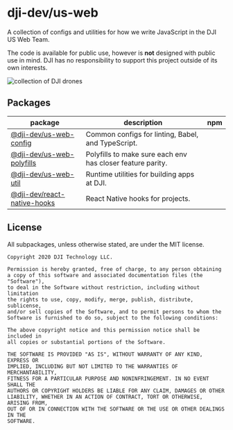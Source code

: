 # dji-dev/us-web

A collection of configs and utilities for how we write JavaScript in the DJI US Web Team.

The code is available for public use, however is **not** designed with public use in mind. DJI has no responsibility to support this project outside of its own interests.

![collection of DJI drones](https://images.unsplash.com/photo-1573500801489-b2c2b71f8ae5?ixlib=rb-1.2.1&ixid=eyJhcHBfaWQiOjEyMDd9&auto=format&fit=crop&w=1934&q=80)

## Packages

|package|description|npm|
|-------|-----------|---|
|[@dji-dev/us-web-config](packages/us-web-config)|Common configs for linting, Babel, and TypeScript.||
|[@dji-dev/us-web-polyfills](packages/us-web-polyfills)|Polyfills to make sure each env has closer feature parity.||
|[@dji-dev/us-web-util](packages/us-web-util)|Runtime utilities for building apps at DJI.||
|[@dji-dev/react-native-hooks](packages/react-native-hooks)|React Native hooks for projects.||

## License

All subpackages, unless otherwise stated, are under the MIT license.

```
Copyright 2020 DJI Technology LLC.

Permission is hereby granted, free of charge, to any person obtaining
a copy of this software and associated documentation files (the "Software"),
to deal in the Software without restriction, including without limitation
the rights to use, copy, modify, merge, publish, distribute, sublicense,
and/or sell copies of the Software, and to permit persons to whom the
Software is furnished to do so, subject to the following conditions:

The above copyright notice and this permission notice shall be included in
all copies or substantial portions of the Software.

THE SOFTWARE IS PROVIDED "AS IS", WITHOUT WARRANTY OF ANY KIND, EXPRESS OR
IMPLIED, INCLUDING BUT NOT LIMITED TO THE WARRANTIES OF MERCHANTABILITY,
FITNESS FOR A PARTICULAR PURPOSE AND NONINFRINGEMENT. IN NO EVENT SHALL THE
AUTHORS OR COPYRIGHT HOLDERS BE LIABLE FOR ANY CLAIM, DAMAGES OR OTHER
LIABILITY, WHETHER IN AN ACTION OF CONTRACT, TORT OR OTHERWISE, ARISING FROM,
OUT OF OR IN CONNECTION WITH THE SOFTWARE OR THE USE OR OTHER DEALINGS IN THE
SOFTWARE.
```